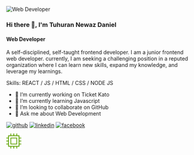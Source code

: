 ![Web Developer](https://scontent.fdac99-1.fna.fbcdn.net/v/t39.30808-6/289191909_1952485978295791_3129558348072529591_n.jpg?stp=dst-jpg_s960x960&_nc_cat=102&ccb=1-7&_nc_sid=e3f864&_nc_eui2=AeE0fhAgF1Lo5d6lke3R38oa0jArJ52id6nSMCsnnaJ3qRGlnHzk4tNyWxFoEZmnyqbO_ZKOz13CoybcViQactSo&_nc_ohc=ge1Y4LLV0_QAX9JxsPF&_nc_ht=scontent.fdac99-1.fna&oh=00_AT-DuLVe3i09OECutUI3etZYo-5V4G2nrZuLid7aJOqXug&oe=632450AF)


### Hi there 👋, I'm Tuhuran Newaz Daniel
#### Web Developer


A self-disciplined, self-taught frontend developer. I am a junior frontend web developer. currently, I am seeking a challenging position in a reputed organization where I can learn new skills, expand my knowledge, and leverage my learnings.

Skills: REACT / JS / HTML / CSS / NODE JS

- 🔭 I’m currently working on Ticket Kato 
- 🌱 I’m currently learning Javascript 
- 👯 I’m looking to collaborate on GitHub 
- 💬 Ask me about Web Development 


[<img src='https://cdn.jsdelivr.net/npm/simple-icons@3.0.1/icons/github.svg' alt='github' height='40'>](https://github.com/https://github.com/dani3lnwz)  [<img src='https://cdn.jsdelivr.net/npm/simple-icons@3.0.1/icons/linkedin.svg' alt='linkedin' height='40'>](https://www.linkedin.com/in/https://www.linkedin.com/in/tuhuran-newaz-daniel-6b7228231//)  [<img src='https://cdn.jsdelivr.net/npm/simple-icons@3.0.1/icons/facebook.svg' alt='facebook' height='40'>](https://www.facebook.com/https://www.facebook.com/daniel.newaz.7/)  

<a href='https://docs.github.com/en/developers'><img src='https://raw.githubusercontent.com/acervenky/animated-github-badges/master/assets/devbadge.gif' width='40' height='40'></a> 



